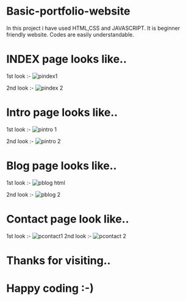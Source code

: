 # Basic-portfolio-website
In this project i have used HTML,CSS and JAVASCRIPT.
It is beginner friendly website.
Codes are easily understandable.

# INDEX page looks like..

1st look :- ![pindex1](https://user-images.githubusercontent.com/94980644/188329420-39d52cbc-89e2-4ce6-b6fc-70f698c7092f.png)

2nd look :- ![pindex 2](https://user-images.githubusercontent.com/94980644/188329434-8eef621d-73cb-4bbb-ace6-51fb01b2e62a.png)


# Intro page looks like..

1st look :- ![pintro 1](https://user-images.githubusercontent.com/94980644/188329391-572a910e-6e03-46ca-83e7-7e3576de0bdc.png)

2nd look :- ![pintro 2](https://user-images.githubusercontent.com/94980644/188329397-42689488-97a2-4e00-8715-1a00a6687437.png)


# Blog page looks like..

1st look :- ![pblog html](https://user-images.githubusercontent.com/94980644/188329819-dac63782-18ce-4376-a35d-8f3a54900dd1.png)

2nd look :- ![pblog 2](https://user-images.githubusercontent.com/94980644/188329332-ba6bf8ba-2a14-40e5-9f8c-d903c59b70e9.png)


# Contact page look like..

1st look :- ![pcontact1](https://user-images.githubusercontent.com/94980644/188329374-f13632b4-a61a-49d3-ad38-369571f61187.png)
2nd look :- ![pcontact 2](https://user-images.githubusercontent.com/94980644/188329371-17cec970-d860-4a93-a073-8eee728be196.png)


# Thanks for visiting.. 
# Happy coding :-) 
